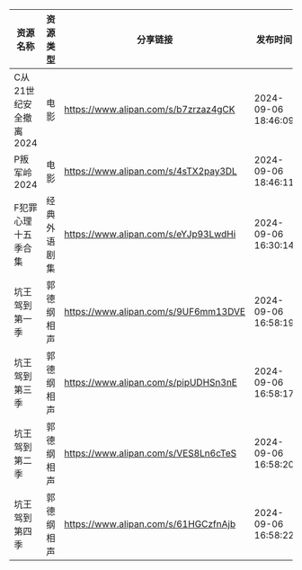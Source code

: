 | 资源名称           | 资源类型   | 分享链接                                 | 发布时间                |
| -------------- | ------ | ------------------------------------ | ------------------- |
| C从21世纪安全撤离2024 | 电影     | https://www.alipan.com/s/b7zrzaz4gCK | 2024-09-06 18:46:09 |
| P叛军岭2024       | 电影     | https://www.alipan.com/s/4sTX2pay3DL | 2024-09-06 18:46:11 |
| F犯罪心理十五季合集     | 经典外语剧集 | https://www.alipan.com/s/eYJp93LwdHi | 2024-09-06 16:30:14 |
| 坑王驾到第一季        | 郭德纲相声  | https://www.alipan.com/s/9UF6mm13DVE | 2024-09-06 16:58:19 |
| 坑王驾到第三季        | 郭德纲相声  | https://www.alipan.com/s/pipUDHSn3nE | 2024-09-06 16:58:17 |
| 坑王驾到第二季        | 郭德纲相声  | https://www.alipan.com/s/VES8Ln6cTeS | 2024-09-06 16:58:20 |
| 坑王驾到第四季        | 郭德纲相声  | https://www.alipan.com/s/61HGCzfnAjb | 2024-09-06 16:58:22 |
